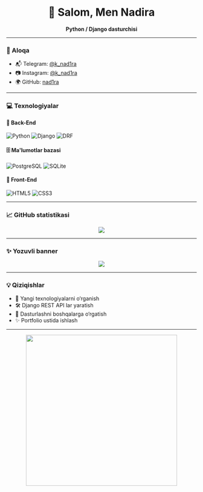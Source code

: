 <h1 align="center">👋 Salom, Men Nadira</h1>
<p align="center"><strong>Python / Django dasturchisi</strong></p>

---

### 📱 Aloqa

- 📬 Telegram: [@k_nad1ra](https://t.me/k_nad1ra)
- 📷 Instagram: [@k_nad1ra](https://instagram.com/k_nad1ra)
- 🌍 GitHub: [nad1ra](https://github.com/nad1ra)

---

### 💻 Texnologiyalar

#### 🔧 Back-End
![Python](https://img.shields.io/badge/Python-FFD43B?style=for-the-badge&logo=python&logoColor=darkgreen)
![Django](https://img.shields.io/badge/Django-092E20?style=for-the-badge&logo=django&logoColor=white)
![DRF](https://img.shields.io/badge/DRF-red?style=for-the-badge)

#### 🗄️ Ma'lumotlar bazasi
![PostgreSQL](https://img.shields.io/badge/PostgreSQL-336791?style=for-the-badge&logo=postgresql&logoColor=white)
![SQLite](https://img.shields.io/badge/SQLite-07405E?style=for-the-badge&logo=sqlite&logoColor=white)

#### 🎨 Front-End
![HTML5](https://img.shields.io/badge/HTML5-E34F26?style=for-the-badge&logo=html5&logoColor=white)
![CSS3](https://img.shields.io/badge/CSS3-1572B6?style=for-the-badge&logo=css3&logoColor=white)

---

### 📈 GitHub statistikasi

<p align="center">
  <img src="https://github-readme-stats.vercel.app/api?username=nad1ra&show_icons=true&theme=radical" />
</p>

---

### ✨ Yozuvli banner

<p align="center">
  <img src="https://readme-typing-svg.demolab.com/?lines=Salom,+men+Nadira!;Python+Django+dasturchiman!;Backend+developer+bo'lishni+xohlayman🚀&center=true&width=500&height=45" />
</p>

---

### 💡 Qiziqishlar

- 🌱 Yangi texnologiyalarni o‘rganish
- 🛠 Django REST API lar yaratish
- 💬 Dasturlashni boshqalarga o‘rgatish
- ✨ Portfolio ustida ishlash

---

<p align="center">
  <img src="https://cdn.dribbble.com/users/1162077/screenshots/3848914/programmer.png" width="400px"/>
</p>
